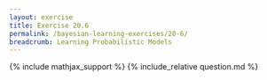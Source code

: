 ```yaml
---
layout: exercise
title: Exercise 20.6
permalink: /bayesian-learning-exercises/20-6/
breadcrumb: Learning Probabilistic Models
---
```


{% include mathjax_support %}
{% include_relative question.md %}
